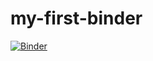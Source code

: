 # my-first-binder

[![Binder](https://mybinder.org/badge_logo.svg)](https://mybinder.org/v2/gh/Ago3/my-first-binder.git/HEAD)